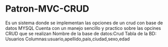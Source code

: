 # Patron-MVC-CRUD
Es un sistema donde se implementan las opciones de un crud con base de datos MYSQL
Cuenta con un manejo sencillo y practico sobre las opcines CRUD que se realizan 
Nombre de la base de datos:Crud
Tabla de la BD: Usuarios
Columnas:usuario,apellido,pais,ciudad,sexo,edad
